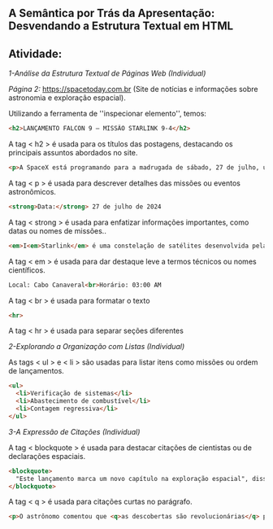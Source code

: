 ## A Semântica por Trás da Apresentação: Desvendando a Estrutura Textual em HTML

## Atividade: 

*1-Análise da Estrutura Textual de Páginas Web (Individual)*

*Página 2:* https://spacetoday.com.br (Site de notícias e informações sobre astronomia e exploração espacial).

Utilizando a ferramenta de ''inspecionar elemento'', temos:

```html
<h2>LANÇAMENTO FALCON 9 – MISSÃO STARLINK 9-4</h2>
```
A tag <   h2   > é usada para os títulos das postagens, destacando os principais assuntos abordados no site.

```html
<p>A SpaceX está programando para a madrugada de sábado, 27 de julho, um lançamento do foguete Falcon 9 com 23 satélites Starlink para a órbita baixa da Terra.</p>
```
A tag <   p   >  é usada para descrever detalhes das missões ou eventos astronômicos.

```html
<strong>Data:</strong> 27 de julho de 2024
```
A tag <  strong  > é usada para enfatizar informações importantes, como datas ou nomes de missões..

````html
<em>I<em>Starlink</em> é uma constelação de satélites desenvolvida pela SpaceX.
````
A tag < em > é usada para dar destaque leve a termos técnicos ou nomes científicos.

```html
Local: Cabo Canaveral<br>Horário: 03:00 AM
```
A tag <  br  > é usada para formatar o texto

```html
<hr>
```
A tag <  hr  > é usada para separar seções diferentes

*2-Explorando a Organização com Listas (Individual)*

As tags <  ul  > e <  li  > são usadas para listar itens como missões ou ordem de lançamentos.

```html
<ul>
  <li>Verificação de sistemas</li>
  <li>Abastecimento de combustível</li>
  <li>Contagem regressiva</li>
</ul>
```
*3-A Expressão de Citações (Individual)*

A tag <  blockquote  > é usada para destacar citações de cientistas ou de declarações espaciais.

```html
<blockquote>
  "Este lançamento marca um novo capítulo na exploração espacial", disse o CEO da SpaceX.
</blockquote>
```
A tag <   q   > é usada para citações curtas no parágrafo.

```html
<p>O astrônomo comentou que <q>as descobertas são revolucionárias</q> para a ciência.</p>
```
